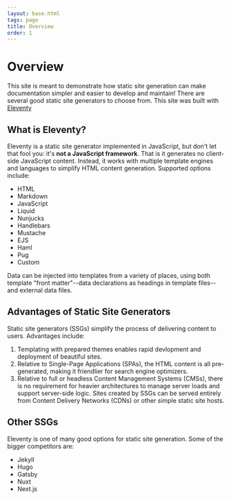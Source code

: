```yaml
---
layout: base.html
tags: page
title: Overview
order: 1
---
```


# Overview

This site is meant to demonstrate how static site generation can make
documentation simpler and easier to develop and maintain! There are
several good static site generators to choose from. This site was
built with [Eleventy](https://www.11ty.dev/)

## What is Eleventy?

Eleventy is a static site generator implemented in JavaScript, but
don't let that fool you: it's **not a JavaScript framework**. That is
it generates no client-side JavaScript content. Instead, it works
with multiple template engines and languages to simplify HTML
content generation. Supported options include:

* HTML
* Markdown
* JavaScript
* Liquid
* Nunjucks
* Handlebars
* Mustache
* EJS
* Haml
* Pug
* Custom

Data can be injected into templates from a variety of places, using
both template "front matter"--data declarations as headings in
template files--and external data files.

## Advantages of Static Site Generators

Static site generators (SSGs) simplify the process of delivering
content to users. Advantages include:

1. Templating with prepared themes enables rapid devlopment and
   deployment of beautiful sites.
2. Relative to Single-Page Applications (SPAs), the HTML content
   is all pre-generated, making it friendlier for search engine
   optimizers.
3. Relative to full or headless Content Management Systems (CMSs),
   there is no requirement for heavier architectures to manage
   server loads and support server-side logic. Sites created
   by SSGs can be served entirely from Content Delivery Networks
   (CDNs) or other simple static site hosts.

## Other SSGs

Eleventy is one of many good options for static site generation. Some
of the bigger competitors are:

* Jekyll
* Hugo
* Gatsby
* Nuxt
* Next.js
